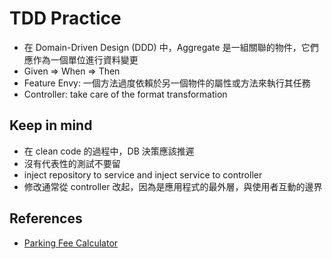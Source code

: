 # TDD Practice

- 在 Domain-Driven Design (DDD) 中，Aggregate 是一組關聯的物件，它們應作為一個單位進行資料變更
- Given => When => Then
- Feature Envy: 一個方法過度依賴於另一個物件的屬性或方法來執行其任務
- Controller: take care of the format transformation

## Keep in mind

- 在 clean code 的過程中，DB 決策應該推遲
- 沒有代表性的測試不要留
- inject repository to service and inject service to controller
- 修改通常從 controller 改起，因為是應用程式的最外層，與使用者互動的邊界

## References

- [Parking Fee Calculator](https://youtube.com/playlist?list=PLvBh-90IwbPKFUUFw1PTezAVQqi0PUhTB&si=rnNH-gnqbTvzIF5g)

